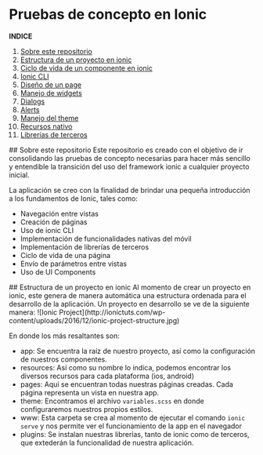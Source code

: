 # Pruebas de concepto en Ionic

**INDICE**
1. [Sobre este repositorio](#id1)
2. [Estructura de un proyecto en ionic](#id2)
3. [Ciclo de vida de un componente en ionic]()
4. [Ionic CLI]()
5. [Diseño de un page]()
6. [Manejo de widgets]()
  1. [Dialogs]()
  2. [Alerts]()
7. [Manejo del theme]()
8. [Recursos nativo]()
9. [Librerías de terceros]()

<div id='id1'/>
## Sobre este repositorio
Este repositorio es creado con el objetivo de ir consolidando las pruebas de concepto necesarias para hacer más sencillo y
entendible la transición del uso del framework ionic a cualquier proyecto inicial.

La aplicación se creo con la finalidad de brindar una pequeña introducción a los fundamentos de Ionic, tales como:
* Navegación entre vistas
* Creación de páginas
* Uso de ionic CLI
* Implementación de funcionalidades nativas del móvil
* Implementación de librerías de terceros
* Ciclo de vida de una página
* Envío de parámetros entre vistas
* Uso de UI Components

<div id='id2'/>
## Estructura de un proyecto en ionic
Al momento de crear un proyecto en ionic, este genera de manera automática una estructura ordenada para el desarrollo de la aplicación.
Un proyecto en desarrollo se ve de la siguiente manera:
![Ionic Project](http://ionictuts.com/wp-content/uploads/2016/12/ionic-project-structure.jpg)

En donde los más resaltantes son:
* app: Se encuentra la raíz de nuestro proyecto, así como la configuración de nuestros componentes.
* resources: Así como su nombre lo indica, podemos encontrar los diversos recursos para cada plataforma (ios, android)
* pages: Aquí se encuentran todas nuestras páginas creadas. Cada página representa un vista en nuestra app.
* theme: Encontramos el archivo `variables.scss` en donde configuraremos nuestros propios estilos.
* www: Esta carpeta se crea al momento de ejecutar el comando `ionic serve` y nos permite ver el funcionamiento de la app en el navegador
* plugins: Se instalan nuestras librerías, tanto de ionic como de terceros, que extederán la funcionalidad de nuestra aplicación.



